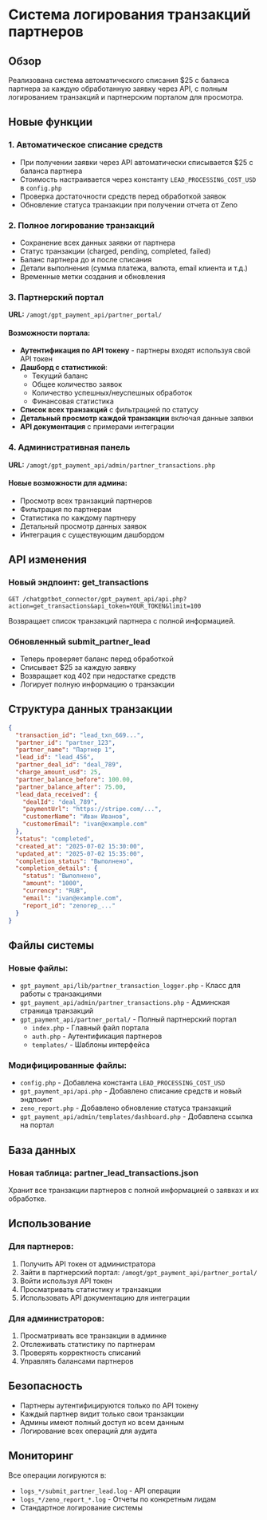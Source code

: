 # Система логирования транзакций партнеров

## Обзор

Реализована система автоматического списания $25 с баланса партнера за каждую обработанную заявку через API, с полным логированием транзакций и партнерским порталом для просмотра.

## Новые функции

### 1. Автоматическое списание средств
- При получении заявки через API автоматически списывается $25 с баланса партнера
- Стоимость настраивается через константу `LEAD_PROCESSING_COST_USD` в `config.php`
- Проверка достаточности средств перед обработкой заявок
- Обновление статуса транзакции при получении отчета от Zeno

### 2. Полное логирование транзакций
- Сохранение всех данных заявки от партнера
- Статус транзакции (charged, pending, completed, failed)
- Баланс партнера до и после списания
- Детали выполнения (сумма платежа, валюта, email клиента и т.д.)
- Временные метки создания и обновления

### 3. Партнерский портал
**URL:** `/amogt/gpt_payment_api/partner_portal/`

#### Возможности портала:
- **Аутентификация по API токену** - партнеры входят используя свой API токен
- **Дашборд с статистикой**:
  - Текущий баланс
  - Общее количество заявок
  - Количество успешных/неуспешных обработок
  - Финансовая статистика
- **Список всех транзакций** с фильтрацией по статусу
- **Детальный просмотр каждой транзакции** включая данные заявки
- **API документация** с примерами интеграции

### 4. Административная панель
**URL:** `/amogt/gpt_payment_api/admin/partner_transactions.php`

#### Новые возможности для админа:
- Просмотр всех транзакций партнеров
- Фильтрация по партнерам
- Статистика по каждому партнеру
- Детальный просмотр данных заявок
- Интеграция с существующим дашбордом

## API изменения

### Новый эндпоинт: get_transactions
```
GET /chatgptbot_connector/gpt_payment_api/api.php?action=get_transactions&api_token=YOUR_TOKEN&limit=100
```

Возвращает список транзакций партнера с полной информацией.

### Обновленный submit_partner_lead
- Теперь проверяет баланс перед обработкой
- Списывает $25 за каждую заявку
- Возвращает код 402 при недостатке средств
- Логирует полную информацию о транзакции

## Структура данных транзакции

```json
{
  "transaction_id": "lead_txn_669...",
  "partner_id": "partner_123",
  "partner_name": "Партнер 1",
  "lead_id": "lead_456",
  "partner_deal_id": "deal_789",
  "charge_amount_usd": 25,
  "partner_balance_before": 100.00,
  "partner_balance_after": 75.00,
  "lead_data_received": {
    "dealId": "deal_789",
    "paymentUrl": "https://stripe.com/...",
    "customerName": "Иван Иванов",
    "customerEmail": "ivan@example.com"
  },
  "status": "completed",
  "created_at": "2025-07-02 15:30:00",
  "updated_at": "2025-07-02 15:35:00",
  "completion_status": "Выполнено",
  "completion_details": {
    "status": "Выполнено",
    "amount": "1000",
    "currency": "RUB",
    "email": "ivan@example.com",
    "report_id": "zenorep_..."
  }
}
```

## Файлы системы

### Новые файлы:
- `gpt_payment_api/lib/partner_transaction_logger.php` - Класс для работы с транзакциями
- `gpt_payment_api/admin/partner_transactions.php` - Админская страница транзакций
- `gpt_payment_api/partner_portal/` - Полный партнерский портал
  - `index.php` - Главный файл портала
  - `auth.php` - Аутентификация партнеров
  - `templates/` - Шаблоны интерфейса

### Модифицированные файлы:
- `config.php` - Добавлена константа `LEAD_PROCESSING_COST_USD`
- `gpt_payment_api/api.php` - Добавлено списание средств и новый эндпоинт
- `zeno_report.php` - Добавлено обновление статуса транзакций
- `gpt_payment_api/admin/templates/dashboard.php` - Добавлена ссылка на портал

## База данных

### Новая таблица: partner_lead_transactions.json
Хранит все транзакции партнеров с полной информацией о заявках и их обработке.

## Использование

### Для партнеров:
1. Получить API токен от администратора
2. Зайти в партнерский портал: `/amogt/gpt_payment_api/partner_portal/`
3. Войти используя API токен
4. Просматривать статистику и транзакции
5. Использовать API документацию для интеграции

### Для администраторов:
1. Просматривать все транзакции в админке
2. Отслеживать статистику по партнерам
3. Проверять корректность списаний
4. Управлять балансами партнеров

## Безопасность

- Партнеры аутентифицируются только по API токену
- Каждый партнер видит только свои транзакции
- Админы имеют полный доступ ко всем данным
- Логирование всех операций для аудита

## Мониторинг

Все операции логируются в:
- `logs_*/submit_partner_lead.log` - API операции
- `logs_*/zeno_report_*.log` - Отчеты по конкретным лидам
- Стандартное логирование системы
